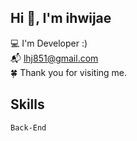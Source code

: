 

## Hi 👋, I'm ihwijae

💻 I'm Developer :)<br>
📬 lhj851@gmail.com<br>
🍀 Thank you for visiting me.<br>

## Skills
`Back-End`

